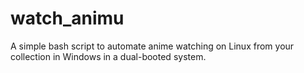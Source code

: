 # watch_animu
A simple bash script to automate anime watching on Linux from your collection in Windows in a dual-booted system. 

